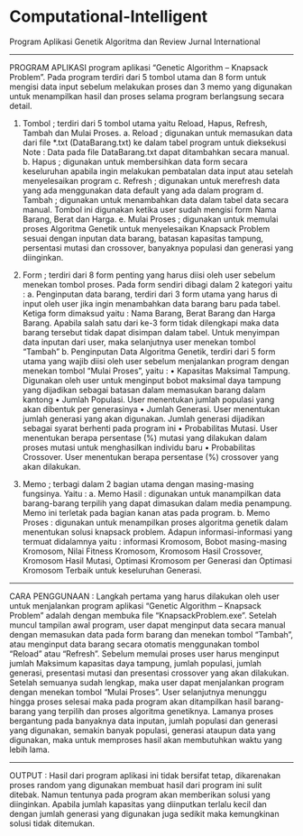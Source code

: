 # Computational-Intelligent
Program Aplikasi Genetik Algoritma dan Review Jurnal International
__________________________________________________________________

PROGRAM APLIKASI
program aplikasi “Genetic Algorithm – Knapsack Problem”. Pada program terdiri dari 5 tombol utama dan 8 form untuk mengisi data input sebelum melakukan proses dan 3 memo yang digunakan untuk menampilkan hasil dan proses selama program berlangsung secara detail.

1.	Tombol ; terdiri dari 5 tombol utama yaitu Reload, Hapus, Refresh, Tambah dan Mulai Proses. 
a.	Reload ; digunakan untuk memasukan data dari file *.txt (DataBarang.txt) ke dalam tabel program untuk dieksekusi
Note : Data pada file DataBarang.txt dapat ditambahkan secara manual. 
b.	Hapus ; digunakan untuk membersihkan data form secara keseluruhan apabila ingin melakukan pembatalan data input atau setelah menyelesaikan program
c.	Refresh ; digunakan untuk merefresh data yang ada menggunakan data default yang ada dalam program
d.	Tambah ; digunakan untuk menambahkan data dalam tabel data secara manual. Tombol ini digunakan ketika user sudah mengisi form Nama Barang, Berat dan Harga. 
e.	Mulai Proses ; digunakan untuk memulai proses Algoritma Genetik untuk menyelesaikan Knapsack Problem sesuai dengan inputan data barang, batasan kapasitas tampung, persentasi mutasi dan crossover, banyaknya populasi dan generasi yang diinginkan. 

2.	Form ; terdiri dari 8 form penting yang harus diisi oleh user sebelum menekan tombol proses. Pada form sendiri dibagi dalam 2 kategori yaitu : 
a.	Penginputan data barang, terdiri dari 3 form utama yang harus di input oleh user jika ingin menambahkan data barang baru pada tabel. Ketiga form dimaksud yaitu : Nama Barang, Berat Barang dan Harga Barang. Apabila salah satu dari ke-3 form tidak dilengkapi maka data barang tersebut tidak dapat disimpan dalam tabel. Untuk menyimpan data inputan dari user, maka selanjutnya user menekan tombol “Tambah”
b.	Penginputan Data Algoritma Genetik, terdiri dari 5 form utama yang wajib diisi oleh user sebelum menjalankan program dengan menekan tombol “Mulai Proses”, yaitu : 
•	Kapasitas Maksimal Tampung. Digunakan oleh user untuk menginput bobot maksimal daya tampung yang dijadikan sebagai batasan dalam memasukan barang dalam kantong 
•	Jumlah Populasi. User menentukan jumlah populasi yang akan dibentuk per generasinya
•	Jumlah Generasi. User menentukan jumlah generasi yang akan digunakan. Jumlah generasi dijadikan sebagai syarat berhenti pada program ini
•	Probabilitas Mutasi. User menentukan berapa persentase (%) mutasi yang dilakukan dalam proses mutasi untuk menghasilkan individu baru
•	Probabilitas Crossover. User menentukan berapa persentase (%) crossover yang akan dilakukan.

3.	Memo ; terbagi dalam 2 bagian utama dengan masing-masing fungsinya. Yaitu : 
a.	Memo Hasil : digunakan untuk manampilkan data barang-barang terpilih yang dapat dimasukan dalam media penampung. Memo ini terletak pada bagian kanan atas pada program. 
b.	Memo Proses : digunakan untuk menampilkan proses algoritma genetik dalam menentukan solusi knapsack problem. Adapun informasi-informasi yang termuat didalamnya yaitu : informasi Kromosom, Bobot masing-masing Kromosom, Nilai Fitness Kromosom, Kromosom Hasil Crossover, Kromosom Hasil Mutasi, Optimasi Kromosom per Generasi dan Optimasi Kromosom Terbaik untuk keseluruhan Generasi. 

__________________________________________________________________________________________________________________________________
CARA PENGGUNAAN : 
Langkah pertama yang harus dilakukan oleh user untuk menjalankan program aplikasi “Genetic Algorithm – Knapsack Problem” adalah dengan membuka file “KnapsackProblem.exe”. Setelah muncul tampilan awal program, user dapat menginput data secara manual dengan memasukan data pada form barang dan menekan tombol “Tambah”, atau menginput data barang secara otomatis menggunakan tombol “Reload” atau “Refresh”. Sebelum memulai proses user harus menginput jumlah Maksimum kapasitas daya tampung, jumlah populasi, jumlah generasi, presentasi mutasi dan presentasi crossover yang akan dilakukan. Setelah semuanya sudah lengkap, maka user dapat menjalankan program dengan menekan tombol “Mulai Proses”. User selanjutnya menunggu hingga proses selesai maka pada program akan ditampilkan hasil barang-barang yang terpilih dan proses algoritma genetiknya. Lamanya proses bergantung pada banyaknya data inputan, jumlah populasi dan generasi yang digunakan, semakin banyak populasi, generasi ataupun data yang digunakan, maka untuk memproses hasil akan membutuhkan waktu yang lebih lama. 

___________________________________________________________________________________________________________________________________
OUTPUT : 
Hasil dari program aplikasi ini tidak bersifat tetap, dikarenakan proses random yang digunakan membuat hasil dari program ini sulit ditebak. Namun tentunya pada program akan memberikan solusi yang diinginkan. Apabila jumlah kapasitas yang diinputkan terlalu kecil dan dengan jumlah generasi yang digunakan juga sedikit maka kemungkinan solusi tidak ditemukan. 

